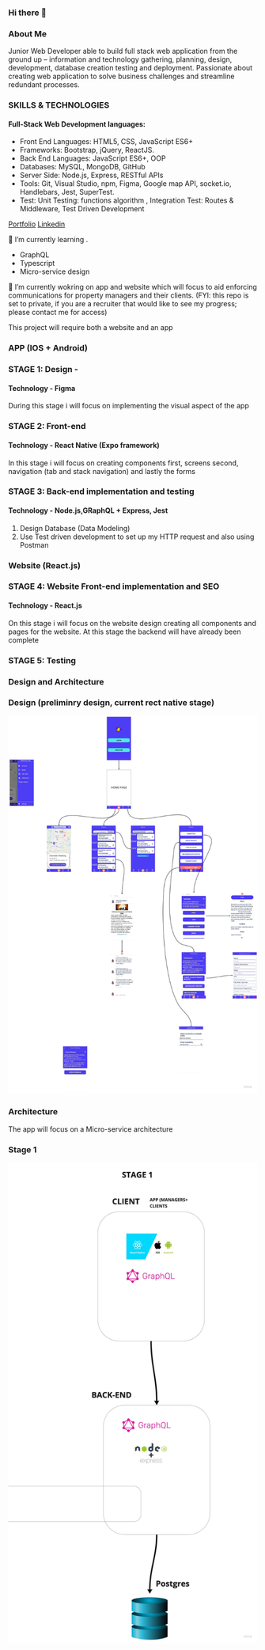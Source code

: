 ### Hi there 👋

<!--
**jackilex/jackilex** is a ✨ _special_ ✨ repository because its `README.md` (this file) appears on your GitHub profile.

Here are some ideas to get you started:

- 🔭 I’m currently working on ...
- 🌱 I’m currently learning Redux, React Native, Next Js
- 👯 I’m looking to collaborate on ...
- 🤔 I’m looking for help with ...
- 💬 Ask me about ...
- 📫 How to reach me: ...
- 😄 Pronouns: ...
- ⚡ Fun fact: ...
-->

### About Me
Junior Web Developer able to build full stack web application from the ground up – information and technology gathering, planning, design, development, database creation testing and deployment. Passionate about creating web application to solve business challenges and streamline redundant processes.

### SKILLS & TECHNOLOGIES
#### Full-Stack Web Development languages:
- Front End Languages: HTML5, CSS, JavaScript ES6+
- Frameworks: Bootstrap, jQuery, ReactJS.
- Back End Languages: JavaScript ES6+, OOP
- Databases: MySQL, MongoDB, GitHub
- Server Side: Node.js, Express, RESTful APIs
- Tools: Git, Visual Studio, npm, Figma, Google map API, socket.io, Handlebars, Jest, SuperTest.
- Test: Unit Testing: functions algorithm , Integration Test: Routes & Middleware, Test Driven Development

[Portfolio](https://jackilex.github.io/portfolio_Alex/#/about)
[Linkedin](https://www.linkedin.com/in/alex-saint-victor)

🌱 I’m currently learning .
- GraphQL
- Typescript
- Micro-service design

🌱 I’m currently wokring on app and website which will focus to aid enforcing communications for property managers and their clients. (FYI: this repo is set to private, if you are a recruiter that would like to see my progress; please contact me for access)


This project will require both a website and an app

### APP (IOS + Android)
### STAGE 1: Design -
#### Technology - Figma
During this stage i will focus on implementing the visual aspect of the app

### STAGE 2: Front-end 
#### Technology - React Native (Expo framework)
In this stage i will focus on creating components first, screens second, navigation (tab and stack navigation) and lastly the forms

### STAGE 3: Back-end implementation and testing 
#### Technology - Node.js,GRaphQL + Express, Jest
1) Design Database (Data Modeling)
2) Use Test driven development to set up my HTTP request and also using Postman

### Website (React.js)
### STAGE 4: Website Front-end implementation and SEO
#### Technology - React.js
On this stage i will focus on the website design creating all components and pages for the website. At this stage the backend will have already been complete


### STAGE 5: Testing

### Design and Architecture

### Design (preliminry design, current rect native stage)
![](src/design.jpg)

### Architecture
The app will focus on a Micro-service architecture

### Stage 1

![](src/Frame1.jpg)





